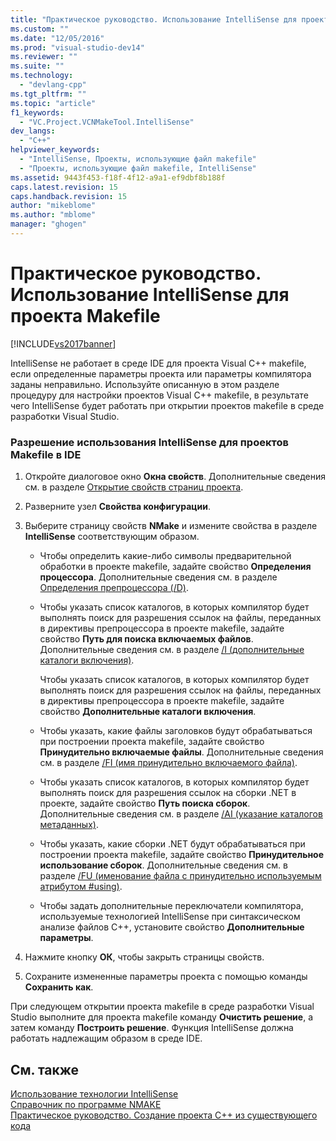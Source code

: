 ```yaml
---
title: "Практическое руководство. Использование IntelliSense для проекта Makefile | Microsoft Docs"
ms.custom: ""
ms.date: "12/05/2016"
ms.prod: "visual-studio-dev14"
ms.reviewer: ""
ms.suite: ""
ms.technology: 
  - "devlang-cpp"
ms.tgt_pltfrm: ""
ms.topic: "article"
f1_keywords: 
  - "VC.Project.VCNMakeTool.IntelliSense"
dev_langs: 
  - "C++"
helpviewer_keywords: 
  - "IntelliSense, Проекты, использующие файл makefile"
  - "Проекты, использующие файл makefile, IntelliSense"
ms.assetid: 9443f453-f18f-4f12-a9a1-ef9dbf8b188f
caps.latest.revision: 15
caps.handback.revision: 15
author: "mikeblome"
ms.author: "mblome"
manager: "ghogen"
---
```

# Практическое руководство. Использование IntelliSense для проекта Makefile
[!INCLUDE[vs2017banner](../assembler/inline/includes/vs2017banner.md)]

IntelliSense не работает в среде IDE для проекта Visual C\+\+ makefile, если определенные параметры проекта или параметры компилятора заданы неправильно.  Используйте описанную в этом разделе процедуру для настройки проектов Visual C\+\+ makefile, в результате чего IntelliSense будет работать при открытии проектов makefile в среде разработки Visual Studio.  
  
### Разрешение использования IntelliSense для проектов Makefile в IDE  
  
1.  Откройте диалоговое окно **Окна свойств**.  Дополнительные сведения см. в разделе [Открытие свойств страниц проекта](../misc/how-to-open-project-property-pages.md).  
  
2.  Разверните узел **Свойства конфигурации**.  
  
3.  Выберите страницу свойств **NMake** и измените свойства в разделе **IntelliSense** соответствующим образом.  
  
    -   Чтобы определить какие\-либо символы предварительной обработки в проекте makefile, задайте свойство **Определения процессора**.  Дополнительные сведения см. в разделе [Определения препроцессора \(\/D\)](../build/reference/d-preprocessor-definitions.md).  
  
    -   Чтобы указать список каталогов, в которых компилятор будет выполнять поиск для разрешения ссылок на файлы, переданных в директивы препроцессора в проекте makefile, задайте свойство **Путь для поиска включаемых файлов**.  Дополнительные сведения см. в разделе [\/I \(дополнительные каталоги включения\)](../build/reference/i-additional-include-directories.md).  
  
         Чтобы указать список каталогов, в которых компилятор будет выполнять поиск для разрешения ссылок на файлы, переданных в директивы препроцессора в проекте makefile, задайте свойство **Дополнительные каталоги включения**.  
  
    -   Чтобы указать, какие файлы заголовков будут обрабатываться при построении проекта makefile, задайте свойство **Принудительно включаемые файлы**.  Дополнительные сведения см. в разделе [\/FI \(имя принудительно включаемого файла\)](../Topic/-FI%20\(Name%20Forced%20Include%20File\).md).  
  
    -   Чтобы указать список каталогов, в которых компилятор будет выполнять поиск для разрешения ссылок на сборки .NET в проекте, задайте свойство **Путь поиска сборок**.  Дополнительные сведения см. в разделе [\/AI \(указание каталогов метаданных\)](../build/reference/ai-specify-metadata-directories.md).  
  
    -   Чтобы указать, какие сборки .NET будут обрабатываться при построении проекта makefile, задайте свойство **Принудительное использование сборок**.  Дополнительные сведения см. в разделе [\/FU \(именование файла с принудительно используемым атрибутом \#using\)](../build/reference/fu-name-forced-hash-using-file.md).  
  
    -   Чтобы задать дополнительные переключатели компилятора, используемые технологией IntelliSense при синтаксическом анализе файлов C\+\+, установите свойство **Дополнительные параметры**.  
  
4.  Нажмите кнопку **ОК**, чтобы закрыть страницы свойств.  
  
5.  Сохраните измененные параметры проекта с помощью команды **Сохранить как**.  
  
 При следующем открытии проекта makefile в среде разработки Visual Studio выполните для проекта makefile команду **Очистить решение**, а затем команду **Построить решение**.  Функция IntelliSense должна работать надлежащим образом в среде IDE.  
  
## См. также  
 [Использование технологии IntelliSense](../Topic/Using%20IntelliSense.md)   
 [Справочник по программе NMAKE](../build/nmake-reference.md)   
 [Практическое руководство. Создание проекта C\+\+ из существующего кода](../ide/how-to-create-a-cpp-project-from-existing-code.md)